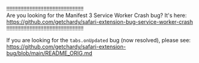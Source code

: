 !!!!!!!!!!!!!!!!!!!!!!!!!!!!!!!!!!!!!!!!!!!!!!!!!!  
Are you looking for the Manifest 3 Service Worker Crash bug? It's here:    
https://github.com/getchardy/safari-extension-bug-service-worker-crash   
!!!!!!!!!!!!!!!!!!!!!!!!!!!!!!!!!!!!!!!!!!!!!!!!!!  

If you are looking for the `tabs.onUpdated` bug (now resolved), please see:
https://github.com/getchardy/safari-extension-bug/blob/main/README_ORIG.md
